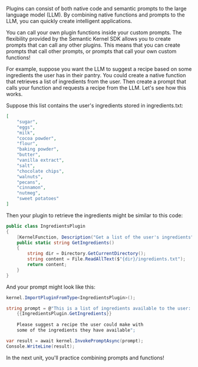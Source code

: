 Plugins can consist of both native code and semantic prompts to the large language model (LLM). By combining native functions and prompts to the LLM, you can quickly create intelligent applications.

You can call your own plugin functions inside your custom prompts. The flexibility provided by the Semantic Kernel SDK allows you to create prompts that can call any other plugins. This means that you can create prompts that call other prompts, or prompts that call your own custom functions!

For example, suppose you want the LLM to suggest a recipe based on some ingredients the user has in their pantry. You could create a native function that retrieves a list of ingredients from the user. Then create a prompt that calls your function and requests a recipe from the LLM. Let's see how this works.

Suppose this list contains the user's ingredients stored in ingredients.txt:
```json
[
    "sugar",
    "eggs",
    "milk",
    "cocoa powder",
    "flour",
    "baking powder",
    "butter",
    "vanilla extract",
    "salt",
    "chocolate chips",
    "walnuts",
    "pecans",
    "cinnamon",
    "nutmeg",
    "sweet potatoes"
]
```

Then your plugin to retrieve the ingredients might be similar to this code:
```c#
public class IngredientsPlugin
{
    [KernelFunction, Description("Get a list of the user's ingredients")]
    public static string GetIngredients()
    {
        string dir = Directory.GetCurrentDirectory();
        string content = File.ReadAllText($"{dir}/ingredients.txt");
        return content;
    }
}
```

And your prompt might look like this:
```c#
kernel.ImportPluginFromType<IngredientsPlugin>();

string prompt = @"This is a list of ingredients available to the user:
    {{IngredientsPlugin.GetIngredients}} 
    
    Please suggest a recipe the user could make with 
    some of the ingredients they have available";

var result = await kernel.InvokePromptAsync(prompt);
Console.WriteLine(result);
```

In the next unit, you'll practice combining prompts and functions!